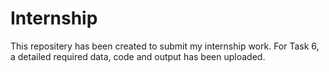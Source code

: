 # Internship
This repositery has been created to submit my internship work.
For Task 6, a detailed required data, code and output has been uploaded.
